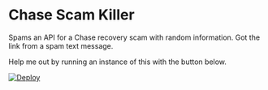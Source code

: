 # Chase Scam Killer

Spams an API for a Chase recovery scam with random information. Got the link from a spam text message.

Help me out by running an instance of this with the button below.

[![Deploy](https://www.herokucdn.com/deploy/button.svg)](https://heroku.com/deploy?template=https://github.com/O-Siman/Chase-Scam-Killer)
